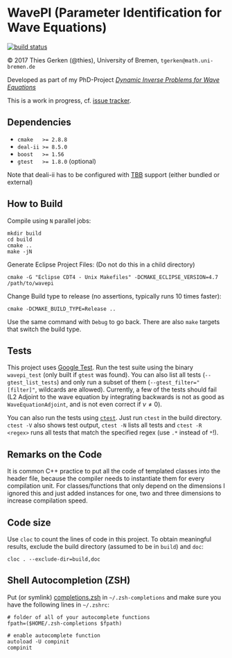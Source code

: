 # WavePI (Parameter Identification for Wave Equations)

[![build status](https://git.thiesgerken.de/thies/wavepi/badges/master/build.svg)](https://git.thiesgerken.de/thies/wavepi/commits/master)

© 2017 Thies Gerken (@thies), University of Bremen, `tgerken@math.uni-bremen.de`

Developed as part of my PhD-Project [*Dynamic Inverse Problems for Wave Equations*](https://git.thiesgerken.de/thies/promotion)

This is a work in progress, cf. [issue tracker](https://git.thiesgerken.de/thies/wavepi/issues).

## Dependencies

 * `cmake   >= 2.8.8`
 * `deal-ii >= 8.5.0` 
 * `boost   >= 1.56 `
 * `gtest   >= 1.8.0` (optional)

Note that deali-ii has to be configured with [TBB](https://www.threadingbuildingblocks.org/) support (either bundled or external)

## How to Build

Compile using `N` parallel jobs:

```shell
mkdir build
cd build
cmake ..
make -jN
```

Generate Eclipse Project Files: (Do not do this in a child directory)

```shell
cmake -G "Eclipse CDT4 - Unix Makefiles" -DCMAKE_ECLIPSE_VERSION=4.7 /path/to/wavepi
```

Change Build type to release (no assertions, typically runs 10 times faster):

```shell
cmake -DCMAKE_BUILD_TYPE=Release ..
```

Use the same command with `Debug` to go back. There are also `make` targets that switch the build type. 

## Tests

This project uses [Google Test](https://github.com/google/googletest). Run the test suite using the binary `wavepi_test` (only built if `gtest` was found). You can also list all tests (`--gtest_list_tests`) and only run a subset of them (`--gtest_filter="[filter]"`, wildcards are allowed). Currently, a few of the tests should fail (L2 Adjoint to the wave equation by integrating backwards is not as good as `WaveEquationAdjoint`, and is not even correct if $`\nu\neq 0`$).

You can also run the tests using [`ctest`](https://cmake.org/cmake/help/latest/manual/ctest.1.html). Just run `ctest` in the build directory. `ctest -V` also shows test output, `ctest -N` lists all tests and `ctest -R <regex>` runs all tests that match the specified regex (use `.*` instead of `*`!).

## Remarks on the Code

It is common C++ practice to put all the code of templated classes into the header file, because the compiler needs to instantiate them for every compilation unit. For classes/functions that only depend on the dimensions I ignored this and just added instances for one, two and three dimensions to increase compilation speed.  

## Code size

Use `cloc` to count the lines of code in this project. To obtain meaningful results, exclude the build directory (assumed to be in `build`) and `doc`:

```shell
cloc . --exclude-dir=build,doc
```

## Shell Autocompletion (ZSH)

Put (or symlink) [completions.zsh](completions.zsh) in `~/.zsh-completions` and make sure you have the following lines in `~/.zshrc`:

```shell
# folder of all of your autocomplete functions
fpath=($HOME/.zsh-completions $fpath)

# enable autocomplete function
autoload -U compinit
compinit
``` 
